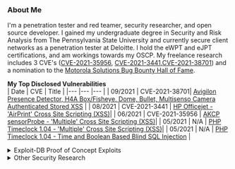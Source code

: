 ### About Me

I'm a penetration tester and red teamer, security researcher, and open source developer. I gained my undergraduate degree in Security and Risk Analysis from The Pennsylvania State University and currently secure client networks as a penetration tester at Deloitte. I hold the eWPT and eJPT certifications, and am workings towards my OSCP. My freelance research includes 3 CVE's ([CVE-2021-35956](https://nvd.nist.gov/vuln/detail/CVE-2021-35956), [CVE-2021-3441](https://nvd.nist.gov/vuln/detail/CVE-2021-3441),[CVE-2021-38701](https://nvd.nist.gov/vuln/detail/CVE-2021-38701)) and a nomination to the [Motorola Solutions Bug Bounty Hall of Fame](https://www.motorolasolutions.com/en_us/about/security-vulnerability/hall-of-fame.html).

__My Top Disclosed Vulnerabilities__  
| Date | CVE | Title |
|---	|---	|---	|
| 09/2021 | CVE-2021-38701| [Avigilon Presence Detector, H4A Box/Fisheye, Dome, Bullet, Multisenso Camera Authenticated Stored XSS](https://support.avigilon.com/s/feed/0D54y00006l9eCMCAY?language=en_US)  | 
| 08/2021 | CVE-2021-3441 | [HP Officejet - 'AirPrint' Cross Site Scripting (XSS)](https://tbutler.org/2021/04/29/hp-officejet-4630)|
| 06/2021 | CVE-2021-35956 | [AKCP sensorProbe - 'Multiple' Cross Site Scripting (XSS)](https://tbutler.org/2021/06/28/cve-2021-35956)| 
| 05/2021 | N/A | [PHP Timeclock 1.04 - 'Multiple' Cross Site Scripting (XSS)](https://www.exploit-db.com/exploits/49853)| 
| 05/2021 | N/A | [PHP Timeclock 1.04 - Time and Boolean Based Blind SQL Injection](https://www.exploit-db.com/exploits/49849) |   

<details>
<summary>Exploit-DB Proof of Concept Exploits</summary>
<br>
<ul> 
  <li> <a href="https://www.exploit-db.com/exploits/50227"> CVE-2021-3441 HP OfficeJet 4630/7110 MYM1FN2025AR/2117A - Stored Cross-Site Scripting (XSS) </a></li>
  <li> <a href="https://www.exploit-db.com/exploits/50080">CVE-2021-3595 AKCP sensorProbe SPX476 - 'Multiple' Cross-Site Scripting (XSS)</a></li>
  <li> <a href="https://www.exploit-db.com/exploits/49853"> PHP Timeclock 1.04 - 'Multiple' Cross Site Scripting (XSS) </a></li>
  <li> <a href="https://www.exploit-db.com/exploits/48874"> TimeClock Software 1.01 0 - (Authenticated) Time-Based SQL Injection  </a></li>
  <li> <a href="https://www.exploit-db.com/exploits/49849"> PHP Timeclock 1.04 - Time and Boolean Based Blind SQL Injection </a></li>
  <li> <a href="https://www.exploit-db.com/exploits/48874"> TimeClock Software 1.01 0 - (Authenticated) Time-Based SQL Injection </a></li>
<ul>
</details>

<details>
<summary>Other Security Research</summary>
<br>
<ul> 
  <li> <a href="https://github.com/Miodec/monkeytype/issues/1348"> MonkeyType.com - `Self` Cross Site Scripting (XSS) via Word History </a></li>
  <li> <a href="https://hackerone.com/tcbutler320?type=user">BlockFi - Undisclosed Vulnerability </a></li>
  <li> <a href="https://tbutler.org/assets/pdf/Butler,Tyler-MAID-Hinge-BBR.pdf"> Hinge - Modification of Assumed-Immutable Data  </a></li>
  <li> <a href="https://www.exploit-db.com/exploits/48874"> TimeClock Software 1.01 0 - (Authenticated) Time-Based SQL Injection  </a></li>
  <li> <a href="https://huntr.dev/bounties/1-other-Miodec/monkeytype/"> Authentication Bypass by Spoofing in Miodec/monkeytype </a></li>
  <li> <a href="https://github.com/Miodec/monkeytype/issues/1476"> MonkeyType.com - Stored Cross-Site Scripting (XSS) via Tribe Chat  </a></li>
<ul>
</details>
